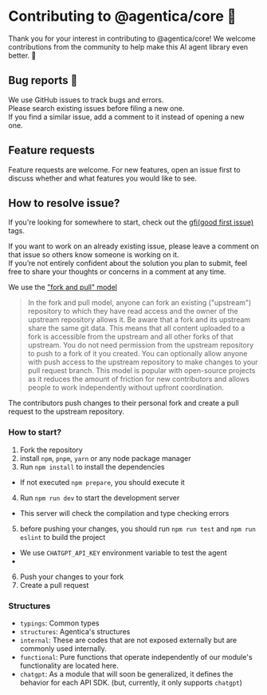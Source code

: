 # Contributing to @agentica/core 🤝

Thank you for your interest in contributing to @agentica/core! We welcome contributions from the community to help make this AI agent library even better. 🚀

## Bug reports 🐛

We use GitHub issues to track bugs and errors.  
Please search existing issues before filing a new one.  
If you find a similar issue, add a comment to it instead of opening a new one.  

## Feature requests

Feature requests are welcome. For new features, open an issue first to discuss whether and what features you would like to see.

## How to resolve issue?

If you're looking for somewhere to start, check out the [gfi(good first issue)](https://github.com/wrtnlabs/agentica/issues?q=is%3Aissue+is%3Aopen+label%3Agfi) tags.  

If you want to work on an already existing issue, please leave a comment on that issue so others know someone is working on it.  
If you’re not entirely confident about the solution you plan to submit, feel free to share your thoughts or concerns in a comment at any time.  

We use the ["fork and pull" model](https://docs.github.com/en/pull-requests/collaborating-with-pull-requests/getting-started/about-collaborative-development-models#fork-and-pull-model)

> In the fork and pull model, anyone can fork an existing ("upstream") repository to which they have read access and the owner of the upstream repository allows it. Be aware that a fork and its upstream share the same git data. This means that all content uploaded to a fork is accessible from the upstream and all other forks of that upstream. You do not need permission from the upstream repository to push to a fork of it you created. You can optionally allow anyone with push access to the upstream repository to make changes to your pull request branch. This model is popular with open-source projects as it reduces the amount of friction for new contributors and allows people to work independently without upfront coordination.

The contributors push changes to their personal fork and create a pull request to the upstream repository.  

### How to start?

1. Fork the repository
2. install `npm`, `pnpm`, `yarn` or any node package manager
3. Run `npm install` to install the dependencies
  - If not executed `npm prepare`, you should execute it
4. Run `npm run dev` to start the development server
  - This server will check the compilation and type checking errors
5. before pushing your changes, you should run `npm run test` and `npm run eslint` to build the project
  - We use `CHATGPT_API_KEY` environment variable to test the agent
  - 
6. Push your changes to your fork
7. Create a pull request

### Structures

- `typings`: Common types
- `structures`: Agentica's structures
- `internal`: These are codes that are not exposed externally but are commonly used internally.
- `functional`: Pure functions that operate independently of our module's functionality are located here.
- `chatgpt`: As a module that will soon be generalized, it defines the behavior for each API SDK. (but, currently, it only supports `chatgpt`)